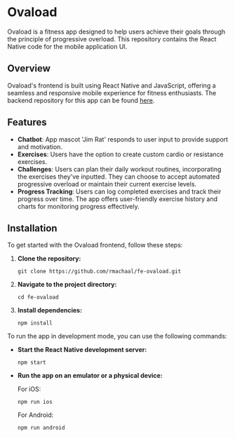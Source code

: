 # Ovaload

Ovaload is a fitness app designed to help users achieve their goals through the principle of progressive overload. This repository contains the React Native code for the mobile application UI.

## Overview

Ovaload's frontend is built using React Native and JavaScript, offering a seamless and responsive mobile experience for fitness enthusiasts. The backend repository for this app can be found [here](https://github.com/haroldinie/ovaload-be).

## Features

- **Chatbot**: App mascot 'Jim Rat' responds to user input to provide support and motivation.
- **Exercises**: Users have the option to create custom cardio or resistance exercises. 
- **Challenges**: Users can plan their daily workout routines, incorporating the exercises they've inputted. They can choose to accept automated progressive overload or maintain their current exercise levels.
- **Progress Tracking**: Users can log completed exercises and track their progress over time. The app offers user-friendly exercise history and charts for monitoring progress effectively.

## Installation

To get started with the Ovaload frontend, follow these steps:

1. **Clone the repository:**

    `git clone https://github.com/rmachaal/fe-ovaload.git`

2. **Navigate to the project directory:**

    `cd fe-ovaload`

3. **Install dependencies:**

    `npm install`


To run the app in development mode, you can use the following commands:

- **Start the React Native development server:**

    `npm start`

- **Run the app on an emulator or a physical device:**

    For iOS:

    `npm run ios`

    For Android:

    `npm run android`
